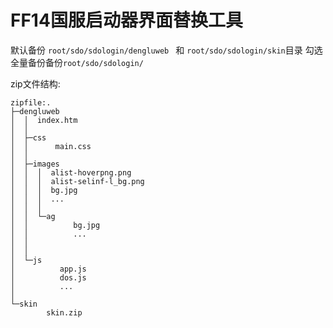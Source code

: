 # FF14国服启动器界面替换工具
 
默认备份 `root/sdo/sdologin/dengluweb ` 和 `root/sdo/sdologin/skin`目录
勾选全量备份备份`root/sdo/sdologin/`

zip文件结构:
```
zipfile:.
├─dengluweb
│  │  index.htm
│  │
│  ├─css
│  │      main.css
│  │
│  ├─images
│  │  │  alist-hoverpng.png
│  │  │  alist-selinf-l_bg.png
│  │  │  bg.jpg
│  │  │  ...
│  │  │
│  │  └─ag
│  │          bg.jpg
│  │          ...
│  │
│  │
│  └─js
│          app.js
│          dos.js
│          ...
│
└─skin
        skin.zip
```
